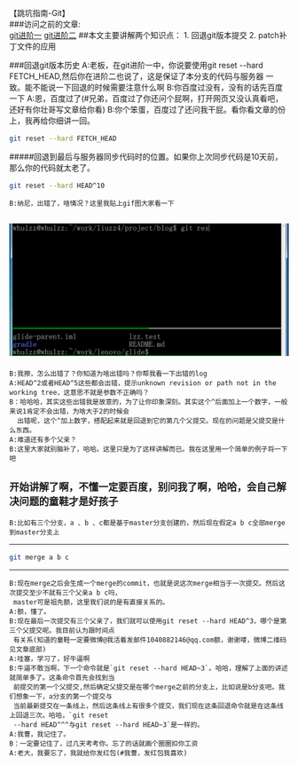 【跳坑指南-Git】<br>
###访问之前的文章:<br>
[git进阶一](https://github.com/zhuang137/blog/blob/master/git/git%E8%BF%9B%E9%98%B6%E4%B8%80.md)
[git进阶二](https://github.com/zhuang137/blog/blob/master/git/git%E8%BF%9B%E9%98%B6%E4%BA%8C.md)
##本文主要讲解两个知识点：
    1. 回退git版本提交
    2. patch补丁文件的应用

###回退git版本历史
    A:老板，在git进阶一中，你说要使用git reset --hard FETCH_HEAD,然后你在进阶二也说了，这是保证了本分支的代码与服务器
      一致。能不能说一下回退的时候需要注意什么啊
    B:你百度过没有，没有的话先百度一下
    A:恩，百度过了(#兄弟，百度过了你还问个屁啊，打开网页又没认真看吧，还好有你壮哥写文章给你看)
    B:你个笨蛋，百度过了还问我干屁。看你看文章的份上，我再给你细讲一回。
```Bash
git reset --hard FETCH_HEAD
```
#####回退到最后与服务器同步代码时的位置。如果你上次同步代码是10天前，那么你的代码就太老了。
```Bash
git reset --hard HEAD^10
```
    B:纳尼，出错了，啥情况？这里我贴上gif图大家看一下
![image](https://github.com/zhuang137/blog/blob/master/picture/git3.gif "git3")
----------
    B:我擦，怎么出错了？你知道为啥出错吗？你帮我看一下出错的log
    A:HEAD^2或者HEAD^5这些都会出错，提示unknown revision or path not in the working tree，这意思不就是参数不正确吗？
    B：哈哈哈，其实这些出错我是故意的，为了让你印象深刻。其实这个^后面加上一个数字，一般来说1肯定不会出错，为啥大于2的时候会
      出错呢，这个^加上数字，搭配起来就是回退到它的第几个父提交。现在的问题是父提交是什么东西。
    A:难道还有多个父亲？
    B:这里大家就别脑补了，哈哈。这里只是为了这样讲解而已。我在这里用一个简单的例子将一下吧
`开始讲解了啊，不懂一定要百度，别问我了啊，哈哈，会自己解决问题的童鞋才是好孩子`
----------
    B:比如有三个分支，a 、b 、c都是基于master分支创建的，然后现在假定a b c全部merge到master分支上
----------
```Bash
git merge a b c
```
----------
    B:现在merge之后会生成一个merge的commit，也就是说这次merge相当于一次提交。然后这次提交至少不就有三个父亲a b c吗，
     master可是祖先额，这里我们说的是有直接关系的。
    A:额，懂了。
    B:现在最后一次提交有三个父亲了，我们就可以使用git reset --hard HEAD^3，哪个是第三个父提交呢。我目前认为跟时间点
     有关系(知道的童鞋一定要微博@我活着发邮件1040882146@qq.com额，谢谢喽，微博二维码见文章底部)
    A:哇塞，学习了，好牛逼啊
    B:牛逼不敢当啊，下一个命令就是`git reset --hard HEAD~3`。哈哈，理解了上面的讲述就简单多了。这条命令首先会找到当
     前提交的第一个父提交,然后确定父提交是在哪个merge之前的分支上，比如说是b分支吧。我们想象一下，a分支的第一个提交与
     当前最新提交在一条线上，然后这条线上有很多个提交，我们现在这条回退命令就是在这条线上回退三次。哈哈，`git reset 
     --hard HEAD^^^与git reset --hard HEAD~3`是一样的。
    A:我曹，我记住了。
    B：一定要记住了，过几天考考你。忘了的话就画个圈圈扣你工资
    A:老大，我要忘了，我就给你发红包(#我曹，发红包我喜欢)
    
    
